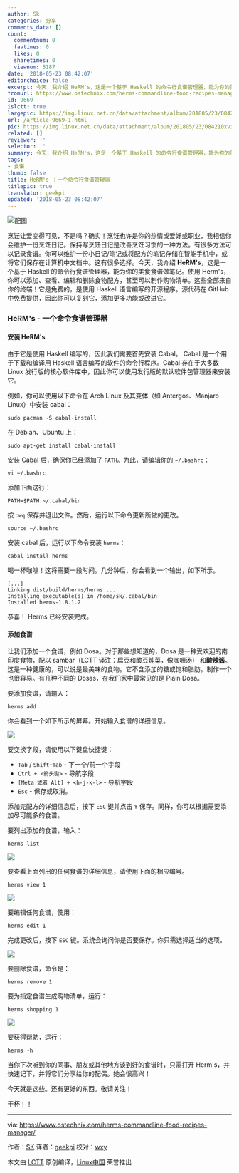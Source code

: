 ```yaml
---
author: Sk
categories: 分享
comments_data: []
count:
  commentnum: 0
  favtimes: 0
  likes: 0
  sharetimes: 0
  viewnum: 5187
date: '2018-05-23 08:42:07'
editorchoice: false
excerpt: 今天，我介绍 HeRM's，这是一个基于 Haskell 的命令行食谱管理器，能为你的美食食谱做笔记。
fromurl: https://www.ostechnix.com/herms-commandline-food-recipes-manager/
id: 9669
islctt: true
largepic: https://img.linux.net.cn/data/attachment/album/201805/23/084210xvz2ld7a3we3w7wj.jpg
url: /article-9669-1.html
pic: https://img.linux.net.cn/data/attachment/album/201805/23/084210xvz2ld7a3we3w7wj.jpg.thumb.jpg
related: []
reviewer: ''
selector: ''
summary: 今天，我介绍 HeRM's，这是一个基于 Haskell 的命令行食谱管理器，能为你的美食食谱做笔记。
tags:
- 食谱
thumb: false
title: HeRM's ：一个命令行食谱管理器
titlepic: true
translator: geekpi
updated: '2018-05-23 08:42:07'
---
```


![配图](/data/attachment/album/201805/23/084210xvz2ld7a3we3w7wj.jpg)


烹饪让爱变得可见，不是吗？确实！烹饪也许是你的热情或爱好或职业，我相信你会维护一份烹饪日记。保持写烹饪日记是改善烹饪习惯的一种方法。有很多方法可以记录食谱。你可以维护一份小日记/笔记或将配方的笔记存储在智能手机中，或将它们保存在计算机中文档中。这有很多选择。今天，我介绍 **HeRM's**，这是一个基于 Haskell 的命令行食谱管理器，能为你的美食食谱做笔记。使用 Herm's，你可以添加、查看、编辑和删除食物配方，甚至可以制作购物清单。这些全部来自你的终端！它是免费的，是使用 Haskell 语言编写的开源程序。源代码在 GitHub 中免费提供，因此你可以复刻它，添加更多功能或改进它。


### HeRM's - 一个命令食谱管理器


#### 安装 HeRM's


由于它是使用 Haskell 编写的，因此我们需要首先安装 Cabal。 Cabal 是一个用于下载和编译用 Haskell 语言编写的软件的命令行程序。Cabal 存在于大多数 Linux 发行版的核心软件库中，因此你可以使用发行版的默认软件包管理器来安装它。


例如，你可以使用以下命令在 Arch Linux 及其变体（如 Antergos、Manjaro Linux）中安装 cabal：



```
sudo pacman -S cabal-install

```

在 Debian、Ubuntu 上：



```
sudo apt-get install cabal-install

```

安装 Cabal 后，确保你已经添加了 `PATH`。为此，请编辑你的 `~/.bashrc`：



```
vi ~/.bashrc

```

添加下面这行：



```
PATH=$PATH:~/.cabal/bin

```

按 `:wq` 保存并退出文件。然后，运行以下命令更新所做的更改。



```
source ~/.bashrc

```

安装 cabal 后，运行以下命令安装 `herms`：



```
cabal install herms

```

喝一杯咖啡！这将需要一段时间。几分钟后，你会看到一个输出，如下所示。



```
[...]
Linking dist/build/herms/herms ...
Installing executable(s) in /home/sk/.cabal/bin
Installed herms-1.8.1.2

```

恭喜！ Herms 已经安装完成。


#### 添加食谱


让我们添加一个食谱，例如 Dosa。对于那些想知道的，Dosa 是一种受欢迎的南印度食物，配以 sambar（LCTT 译注：扁豆和酸豆炖菜，像咖喱汤） 和**酸辣酱**。这是一种健康的，可以说是最美味的食物。它不含添加的糖或饱和脂肪。制作一个也很容易。有几种不同的 Dosas，在我们家中最常见的是 Plain Dosa。


要添加食谱，请输入：



```
herms add

```

你会看到一个如下所示的屏幕。开始输入食谱的详细信息。


![](/data/attachment/album/201805/23/084213ws2tqr4qyqqty2yt.png)


要变换字段，请使用以下键盘快捷键：


* `Tab` / `Shift+Tab` - 下一个/前一个字段
* `Ctrl + <箭头键>` - 导航字段
* `[Meta 或者 Alt] + <h-j-k-l>` - 导航字段
* `Esc` - 保存或取消。


添加完配方的详细信息后，按下 `ESC` 键并点击 `Y` 保存。同样，你可以根据需要添加尽可能多的食谱。


要列出添加的食谱，输入：



```
herms list

```

![](/data/attachment/album/201805/23/084215eywc49bd6nyssb22.png)


要查看上面列出的任何食谱的详细信息，请使用下面的相应编号。



```
herms view 1

```

![](/data/attachment/album/201805/23/084216tlmkgmkpgk5blvwl.png)


要编辑任何食谱，使用：



```
herms edit 1

```

完成更改后，按下 `ESC` 键。系统会询问你是否要保存。你只需选择适当的选项。


![](/data/attachment/album/201805/23/084218eic6r18kutkkykz2.png)


要删除食谱，命令是：



```
herms remove 1

```

要为指定食谱生成购物清单，运行：



```
herms shopping 1

```

![](/data/attachment/album/201805/23/084221b1nz2hzn3jjvkgeo.png)


要获得帮助，运行：



```
herms -h

```

当你下次听到你的同事、朋友或其他地方谈到好的食谱时，只需打开 Herm's，并快速记下，并将它们分享给你的配偶。她会很高兴！


今天就是这些。还有更好的东西。敬请关注！


干杯！！




---


via: <https://www.ostechnix.com/herms-commandline-food-recipes-manager/>


作者：[SK](https://www.ostechnix.com) 译者：[geekpi](https://github.com/geekpi) 校对：[wxy](https://github.com/wxy)


本文由 [LCTT](https://github.com/LCTT/TranslateProject) 原创编译，[Linux中国](https://linux.cn/) 荣誉推出
